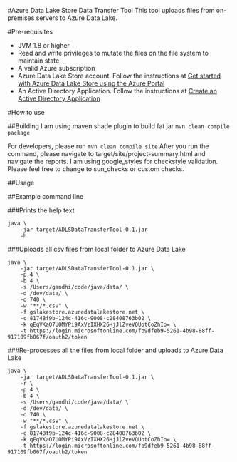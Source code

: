 #Azure Data Lake Store Data Transfer Tool
This tool uploads files from on-premises servers to Azure Data Lake.

#Pre-requisites
- JVM 1.8 or higher
- Read and write privileges to mutate the files on the file system to maintain state
- A valid Azure subscription
- Azure Data Lake Store account. Follow the instructions at [Get started with Azure Data Lake Store using the Azure Portal](https://azure.microsoft.com/en-us/documentation/articles/data-lake-store-get-started-portal/)
- An Active Directory Application. Follow the instructions at [Create an Active Directory Application](https://azure.microsoft.com/en-us/documentation/articles/data-lake-store-authenticate-using-active-directory/#create-an-active-directory-application)

#How to use

##Building
I am using maven shade plugin to build fat jar
`mvn clean compile package`

For developers, please run
`mvn clean compile site`
After you run the command, please navigate to target/site/project-summary.html and
navigate the reports. I am using google_styles for checkstyle validation. Please feel
free to change to sun_checks or custom checks.

##Usage

##Example command line

###Prints the help text
```
java \
    -jar target/ADLSDataTransferTool-0.1.jar
    -h
```
###Uploads all csv files from local folder to Azure Data Lake
```
java \
    -jar target/ADLSDataTransferTool-0.1.jar \
    -p 4 \
    -b 4 \
    -s /Users/gandhi/code/java/data/ \
    -d /dev/data/ \
    -o 740 \
    -w "**/*.csv" \
    -f gslakestore.azuredatalakestore.net \
    -c 81748f9b-124c-416c-9008-c28408763b02 \
    -k qEqVKaO7UOMYPi9AxVzIXHX26HjJlZveVQUotCoZhIo= \
    -t https://login.microsoftonline.com/fb9dfeb9-5261-4b98-88ff-917109fb067f/oauth2/token
```
###Re-processes all the files from local folder and uploads to Azure Data Lake
```
java \
    -jar target/ADLSDataTransferTool-0.1.jar \
    -r \
    -p 4 \
    -b 4 \
    -s /Users/gandhi/code/java/data/ \
    -d /dev/data/ \
    -o 740 \
    -w "**/*.csv" \
    -f gslakestore.azuredatalakestore.net \
    -c 81748f9b-124c-416c-9008-c28408763b02 \
    -k qEqVKaO7UOMYPi9AxVzIXHX26HjJlZveVQUotCoZhIo= \
    -t https://login.microsoftonline.com/fb9dfeb9-5261-4b98-88ff-917109fb067f/oauth2/token
```